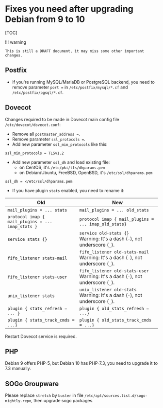 # Fixes you need after upgrading Debian from 9 to 10

[TOC]

!!! warning

    This is still a DRAFT document, it may miss some other important changes.

## Postfix

* If you're running MySQL/MariaDB or PostgreSQL backend, you need to remove
  parameter `port =` in `/etc/postfix/mysql/*.cf` and `/etc/postfix/pgsql/*.cf`.

## Dovecot

Changes required to be made in Dovecot main config file `/etc/dovecot/dovecot.conf`:

* Remove all `postmaster_address =`.
* Remove parameter `ssl_protocols =`.
* Add new parameter `ssl_min_protocols` like this:

```
ssl_min_protocols = TLSv1.2
```

* Add new parameter `ssl_dh` and load existing file:
    * on CentOS, it's `/etc/pki/tls/dhparams.pem`
    * on Debian/Ubuntu, FreeBSD, OpenBSD, it's `/etc/ssl/dhparams.pem`

```
ssl_dh = </etc/ssl/dhparams.pem
```

* If you have plugin `stats` enabled, you need to rename it:

Old | New
---|---
`mail_plugins = ... stats` | `mail_plugins = ... old_stats`
`protocol imap { mail_plugins = ... imap_stats }` | `protocol imap { mail_plugins = ... imap_old_stats}`
`service stats {}` | `service old-stats {}`<br/>Warning: It's a dash (`-`), not underscore (`_`).
`fifo_listener stats-mail` | `fifo_listener old-stats-mail`<br/>Warning: It's a dash (`-`), not underscore (`_`).
`fifo_listener stats-user` | `fifo_listener old-stats-user`<br/>Warning: It's a dash (`-`), not underscore (`_`).
`unix_listener stats` | `unix_listener old-stats`<br/>Warning: It's a dash (`-`), not underscore (`_`).
`plugin { stats_refresh = ... }` | `plugin { old_stats_refresh = ...}`
`plugin { stats_track_cmds = ...}` | `plugin { old_stats_track_cmds = ...}`

Restart Dovecot service is required.

## PHP

Debian 9 offers PHP-5, but Debian 10 has PHP-7.3, you need to upgrade it to 7.3 manually.

## SOGo Groupware

Please replace `stretch` by `buster` in file
`/etc/apt/sources.list.d/sogo-nightly.repo`, then upgrade sogo packages.
